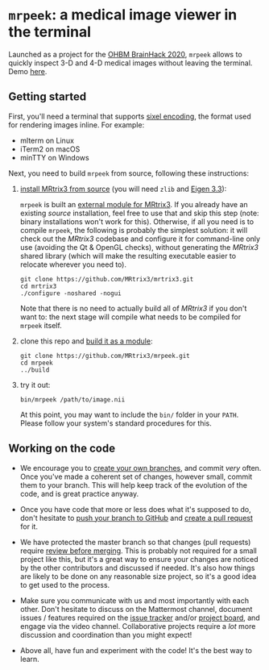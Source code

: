 # `mrpeek`: a medical image viewer in the terminal

Launched as a project for the [OHBM BrainHack 2020](https://ohbm.github.io/hackathon2020/), `mrpeek` allows to quickly inspect 3-D and 4-D medical images without leaving the terminal. Demo [here](https://twitter.com/jdtournier/status/1273657837034655744?s=20).

## Getting started

First, you'll need a terminal that supports [sixel encoding](https://github.com/MRtrix3/mrpeek/wiki), the format used for rendering images inline. For example:

- mlterm on Linux
- iTerm2 on macOS
- minTTY on Windows

Next, you need to build `mrpeek` from source, following these instructions:

1. [install MRtrix3 from source](https://mrtrix.readthedocs.io/en/latest/installation/build_from_source.html) (you will need `zlib` and [Eigen 3.3](http://eigen.tuxfamily.org/)):

   `mrpeek` is built an [external module for MRtrix3](https://mrtrix.readthedocs.io/en/latest/tips_and_tricks/external_modules.html). If you already have an existing _source_ installation, feel free to use that and skip this step (note: binary installations won't work for this). Otherwise, if all you need is to compile `mrpeek`, the following is probably the simplest solution: it will check out the _MRtrix3_ codebase and configure it for command-line only use (avoiding the Qt & OpenGL checks), without generating the _MRtrix3_ shared library (which will make the resulting executable easier to relocate wherever you need to). 
   ```
   git clone https://github.com/MRtrix3/mrtrix3.git
   cd mrtrix3
   ./configure -noshared -nogui
   ```
   Note that there is no need to actually build all of _MRtrix3_ if you don't want to: the next stage will compile what needs to be compiled for `mrpeek` itself.  

2. clone this repo and [build it as a module](https://mrtrix.readthedocs.io/en/latest/tips_and_tricks/external_modules.html):
   ```
   git clone https://github.com/MRtrix3/mrpeek.git
   cd mrpeek
   ../build
   ```
   
3. try it out:
   ```
   bin/mrpeek /path/to/image.nii
   ```
   At this point, you may want to include the `bin/` folder in your `PATH`. Please follow your system's standard procedures for this.

## Working on the code

- We encourage you to [create your own branches](https://git-scm.com/book/en/v2/Git-Branching-Basic-Branching-and-Merging), and commit _very_ often. Once you've made a coherent set of changes, however small, commit them to your branch. This will help keep track of the evolution of the code, and is great practice anyway.

- Once you have code that more or less does what it's supposed to do, don't hesitate to [push your branch to GitHub](https://help.github.com/en/github/using-git/pushing-commits-to-a-remote-repository) and [create a pull request](https://help.github.com/en/github/collaborating-with-issues-and-pull-requests/creating-a-pull-request) for it. 

- We have protected the master branch so that changes (pull requests) require [review before merging](https://help.github.com/en/github/collaborating-with-issues-and-pull-requests/reviewing-changes-in-pull-requests). This is probably not required for a small project like this, but it's a great way to ensure your changes are noticed by the other contributors and discussed if needed. It's also how things are likely to be done on any reasonable size project, so it's a good idea to get used to the process. 

- Make sure you communicate with us and most importantly with each other. Don't hesitate to discuss on the Mattermost channel, document issues / features required on the [issue tracker](https://github.com/MRtrix3/mrpeek/issues) and/or [project board](https://github.com/MRtrix3/mrpeek/projects/1), and engage via the video channel. Collaborative projects require a _lot_ more discussion and coordination than you might expect!

- Above all, have fun and experiment with the code! It's the best way to learn.

